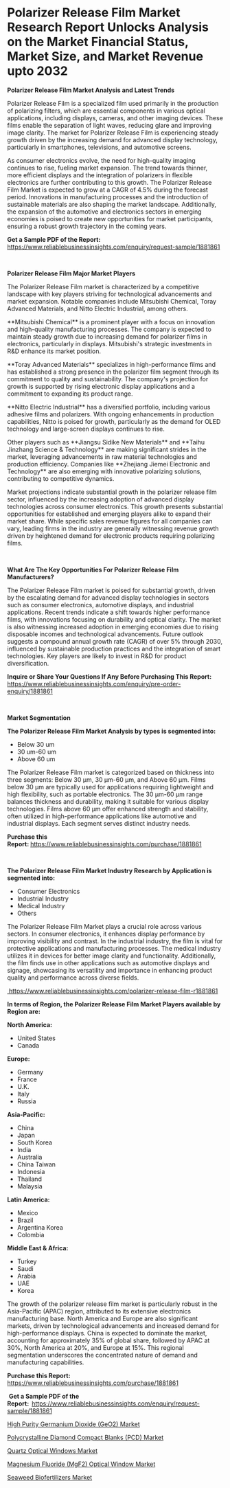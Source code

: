 <p><h1>Polarizer Release Film Market Research Report Unlocks Analysis on the Market Financial Status, Market Size, and Market Revenue upto 2032</h1></p><p><strong>Polarizer Release Film Market Analysis and Latest Trends</strong></p>
<p><p>Polarizer Release Film is a specialized film used primarily in the production of polarizing filters, which are essential components in various optical applications, including displays, cameras, and other imaging devices. These films enable the separation of light waves, reducing glare and improving image clarity. The market for Polarizer Release Film is experiencing steady growth driven by the increasing demand for advanced display technology, particularly in smartphones, televisions, and automotive screens.</p><p>As consumer electronics evolve, the need for high-quality imaging continues to rise, fueling market expansion. The trend towards thinner, more efficient displays and the integration of polarizers in flexible electronics are further contributing to this growth. The Polarizer Release Film Market is expected to grow at a CAGR of 4.5% during the forecast period. Innovations in manufacturing processes and the introduction of sustainable materials are also shaping the market landscape. Additionally, the expansion of the automotive and electronics sectors in emerging economies is poised to create new opportunities for market participants, ensuring a robust growth trajectory in the coming years.</p></p>
<p><strong>Get a Sample PDF of the Report:&nbsp;</strong> <a href="https://www.reliablebusinessinsights.com/enquiry/request-sample/1881861?utm_campaign=62&utm_medium=2&utm_source=Github&utm_content=ia&utm_term=04022025&utm_id=polarizer-release-film">https://www.reliablebusinessinsights.com/enquiry/request-sample/1881861</a></p>
<p>&nbsp;</p>
<p><strong>Polarizer Release Film Major Market Players</strong></p>
<p><p>The Polarizer Release Film market is characterized by a competitive landscape with key players striving for technological advancements and market expansion. Notable companies include Mitsubishi Chemical, Toray Advanced Materials, and Nitto Electric Industrial, among others.</p><p>**Mitsubishi Chemical** is a prominent player with a focus on innovation and high-quality manufacturing processes. The company is expected to maintain steady growth due to increasing demand for polarizer films in electronics, particularly in displays. Mitsubishi's strategic investments in R&D enhance its market position.</p><p>**Toray Advanced Materials** specializes in high-performance films and has established a strong presence in the polarizer film segment through its commitment to quality and sustainability. The company's projection for growth is supported by rising electronic display applications and a commitment to expanding its product range.</p><p>**Nitto Electric Industrial** has a diversified portfolio, including various adhesive films and polarizers. With ongoing enhancements in production capabilities, Nitto is poised for growth, particularly as the demand for OLED technology and large-screen displays continues to rise.</p><p>Other players such as **Jiangsu Sidike New Materials** and **Taihu Jinzhang Science & Technology** are making significant strides in the market, leveraging advancements in raw material technologies and production efficiency. Companies like **Zhejiang Jiemei Electronic and Technology** are also emerging with innovative polarizing solutions, contributing to competitive dynamics.</p><p>Market projections indicate substantial growth in the polarizer release film sector, influenced by the increasing adoption of advanced display technologies across consumer electronics. This growth presents substantial opportunities for established and emerging players alike to expand their market share. While specific sales revenue figures for all companies can vary, leading firms in the industry are generally witnessing revenue growth driven by heightened demand for electronic products requiring polarizing films.</p></p>
<p>&nbsp;</p>
<p><strong>What Are The Key Opportunities For Polarizer Release Film Manufacturers?</strong></p>
<p><p>The Polarizer Release Film market is poised for substantial growth, driven by the escalating demand for advanced display technologies in sectors such as consumer electronics, automotive displays, and industrial applications. Recent trends indicate a shift towards higher performance films, with innovations focusing on durability and optical clarity. The market is also witnessing increased adoption in emerging economies due to rising disposable incomes and technological advancements. Future outlook suggests a compound annual growth rate (CAGR) of over 5% through 2030, influenced by sustainable production practices and the integration of smart technologies. Key players are likely to invest in R&D for product diversification.</p></p>
<p><strong>Inquire or Share Your Questions If Any Before Purchasing This Report:</strong> <a href="https://www.reliablebusinessinsights.com/enquiry/pre-order-enquiry/1881861?utm_campaign=62&utm_medium=2&utm_source=Github&utm_content=ia&utm_term=04022025&utm_id=polarizer-release-film">https://www.reliablebusinessinsights.com/enquiry/pre-order-enquiry/1881861</a></p>
<p>&nbsp;</p>
<p><strong>Market Segmentation</strong></p>
<p><strong>The Polarizer Release Film Market Analysis by types is segmented into:</strong></p>
<p><ul><li>Below 30 um</li><li>30 um-60 um</li><li>Above 60 um</li></ul></p>
<p><p>The Polarizer Release Film market is categorized based on thickness into three segments: Below 30 μm, 30 μm-60 μm, and Above 60 μm. Films below 30 μm are typically used for applications requiring lightweight and high flexibility, such as portable electronics. The 30 μm-60 μm range balances thickness and durability, making it suitable for various display technologies. Films above 60 μm offer enhanced strength and stability, often utilized in high-performance applications like automotive and industrial displays. Each segment serves distinct industry needs.</p></p>
<p><strong>Purchase this Report:&nbsp;</strong><a href="https://www.reliablebusinessinsights.com/purchase/1881861?utm_campaign=62&utm_medium=2&utm_source=Github&utm_content=ia&utm_term=04022025&utm_id=polarizer-release-film">https://www.reliablebusinessinsights.com/purchase/1881861</a></p>
<p>&nbsp;</p>
<p><strong>The Polarizer Release Film Market Industry Research by Application is segmented into:</strong></p>
<p><ul><li>Consumer Electronics</li><li>Industrial Industry</li><li>Medical Industry</li><li>Others</li></ul></p>
<p><p>The Polarizer Release Film Market plays a crucial role across various sectors. In consumer electronics, it enhances display performance by improving visibility and contrast. In the industrial industry, the film is vital for protective applications and manufacturing processes. The medical industry utilizes it in devices for better image clarity and functionality. Additionally, the film finds use in other applications such as automotive displays and signage, showcasing its versatility and importance in enhancing product quality and performance across diverse fields.</p></p>
<p><a href="https://www.reliablebusinessinsights.com/polarizer-release-film-r1881861?utm_campaign=62&utm_medium=2&utm_source=Github&utm_content=ia&utm_term=04022025&utm_id=polarizer-release-film">&nbsp;https://www.reliablebusinessinsights.com/polarizer-release-film-r1881861</a></p>
<p><strong>In terms of Region, the Polarizer Release Film Market Players available by Region are:</strong></p>
<p>
    <p> <strong> North America: </strong>
        <ul>
            <li>United States</li>
            <li>Canada</li>
        </ul>
        </p> 
    <p> <strong> Europe: </strong>
        <ul>
            <li>Germany</li>
            <li>France</li>
            <li>U.K.</li>
            <li>Italy</li>
            <li>Russia</li>
        </ul>
        </p> 
    <p> <strong> Asia-Pacific: </strong>
        <ul>
            <li>China</li>
            <li>Japan</li>
            <li>South Korea</li>
            <li>India</li>
            <li>Australia</li>
            <li>China Taiwan</li>
            <li>Indonesia</li>
            <li>Thailand</li>
            <li>Malaysia</li>
        </ul>
        </p> 
    <p> <strong> Latin America: </strong>
        <ul>
            <li>Mexico</li>
            <li>Brazil</li>
            <li>Argentina Korea</li>
            <li>Colombia</li>
        </ul>
        </p> 
    <p> <strong> Middle East & Africa: </strong>
        <ul>
            <li>Turkey</li>
            <li>Saudi</li>
            <li>Arabia</li>
            <li>UAE</li>
            <li>Korea</li>
        </ul>
    </p>
    </p>
<p><p>The growth of the polarizer release film market is particularly robust in the Asia-Pacific (APAC) region, attributed to its extensive electronics manufacturing base. North America and Europe are also significant markets, driven by technological advancements and increased demand for high-performance displays. China is expected to dominate the market, accounting for approximately 35% of global share, followed by APAC at 30%, North America at 20%, and Europe at 15%. This regional segmentation underscores the concentrated nature of demand and manufacturing capabilities.</p></p>
<p><strong>Purchase this Report: </strong><a href="https://www.reliablebusinessinsights.com/purchase/1881861?utm_campaign=62&utm_medium=2&utm_source=Github&utm_content=ia&utm_term=04022025&utm_id=polarizer-release-film">https://www.reliablebusinessinsights.com/purchase/1881861</a></p>
<p>&nbsp;<strong>Get a Sample PDF of the Report:&nbsp;&nbsp;</strong><a href="https://www.reliablebusinessinsights.com/enquiry/request-sample/1881861?utm_campaign=62&utm_medium=2&utm_source=Github&utm_content=ia&utm_term=04022025&utm_id=polarizer-release-film">https://www.reliablebusinessinsights.com/enquiry/request-sample/1881861</a></p>
<p><strong></strong></p>
<p><p><a href="https://github.com/paljuhubeyde/Market-Research-Report-List-1/blob/main/high-purity-germanium-dioxide-geo2-market.md?utm_campaign=62&utm_medium=2&utm_source=Github&utm_content=ia&utm_term=04022025&utm_id=polarizer-release-film">High Purity Germanium Dioxide (GeO2) Market</a></p><p><a href="https://github.com/iwciasylvya/Market-Research-Report-List-1/blob/main/polycrystalline-diamond-compact-blanks-pcd-market.md?utm_campaign=62&utm_medium=2&utm_source=Github&utm_content=ia&utm_term=04022025&utm_id=polarizer-release-film">Polycrystalline Diamond Compact Blanks (PCD) Market</a></p><p><a href="https://github.com/vilolakoreni/Market-Research-Report-List-1/blob/main/quartz-optical-windows-market.md?utm_campaign=62&utm_medium=2&utm_source=Github&utm_content=ia&utm_term=04022025&utm_id=polarizer-release-film">Quartz Optical Windows Market</a></p><p><a href="https://github.com/buqjavesora/Market-Research-Report-List-1/blob/main/magnesium-fluoride-mgf2-optical-window-market.md?utm_campaign=62&utm_medium=2&utm_source=Github&utm_content=ia&utm_term=04022025&utm_id=polarizer-release-film">Magnesium Fluoride (MgF2) Optical Window Market</a></p><p><a href="https://github.com/miottaredlin79/Market-Research-Report-List-1/blob/main/seaweed-biofertilizers-market.md?utm_campaign=62&utm_medium=2&utm_source=Github&utm_content=ia&utm_term=04022025&utm_id=polarizer-release-film">Seaweed Biofertilizers Market</a></p></p>